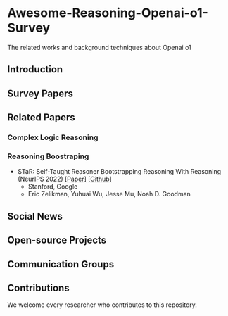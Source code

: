 # Awesome-Reasoning-Openai-o1-Survey
The related works and background techniques about Openai o1


## Introduction


## Survey Papers


## Related Papers

### Complex Logic Reasoning



### Reasoning Boostraping

- STaR: Self-Taught Reasoner Bootstrapping Reasoning With Reasoning (NeurIPS 2022) [[Paper]](https://papers.nips.cc/paper_files/paper/2022/file/639a9a172c044fbb64175b5fad42e9a5-Paper-Conference.pdf) [[Github]](https://github.com/ezelikman/STaR)
  - Stanford, Google
  - Eric Zelikman, Yuhuai Wu, Jesse Mu, Noah D. Goodman


## Social News



## Open-source Projects



## Communication Groups


## Contributions

We welcome every researcher who contributes to this repository.
